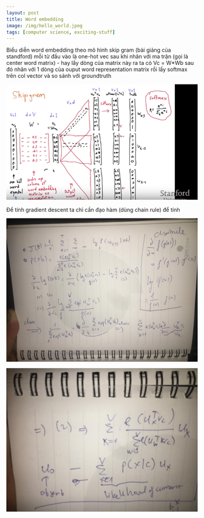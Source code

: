 ```yaml
---
layout: post
title: Word embedding
image: /img/hello_world.jpeg
tags: [computer science, exciting-stuff]
---
```



Biểu diễn word embedding theo mô hình skip gram (bài giảng của standford) mỗi từ đầu vào là one-hot vec sau khi nhân với ma trận (gọi là center word matrix) - hay lấy dòng của matrix này ra
ta có Vc = W*Wb sau đó nhân với 1 dòng của ouput word representation matrix rồi lấy softmax trên col vector và so sánh với groundtruth

![Crepe](/img/word-embedding/model-draw.png)

Để tính gradient descent ta chỉ cần đạo hàm (dùng chain rule) để tính

![Crepe](/img/word-embedding/gradient_1.jpg)


![Crepe](/img/word-embedding/gradient_2.jpg)

